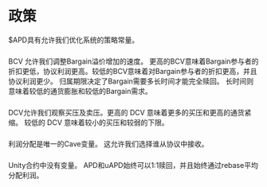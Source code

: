 # 政策

$APD具有允许我们优化系统的策略常量。

### &#x20;<a href="#bargain" id="bargain"></a>

BCV 允许我们调整Bargain溢价增加的速度。 更高的BCV意味着Bargain参与者的折扣更低，协议利润更高。较低的BCV意味着对Bargain参与者的折扣更高，并且协议利润更少。 归属期限决定了Bargain需要多长时间才能完全赎回。 长时间则意味着较低的通货膨胀和较低的Bargain需求。

### &#x20;<a href="#xiao-shou-liang" id="xiao-shou-liang"></a>

DCV允许我们观察买压及卖压。更高的 DCV 意味着更多的买压和更高的通货紧缩。 较低的 DCV 意味着较小的买压和较弱的下限。

### &#x20;<a href="#cave" id="cave"></a>

利润分配是唯一的Cave变量。 这允许我们选择谁从协议中接收。

### &#x20;<a href="#unity" id="unity"></a>

Unity合约中没有变量。 APD和uAPD始终可以1:1赎回，并且始终通过rebase平均分配利润。

​
